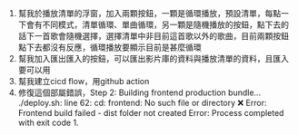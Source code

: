 1. 幫我於播放清單的浮窗，加入兩顆按鈕，一顆是循環播放，預設清單，每點一下會有不同模式，清單循環、單曲循環，另一顆是隨機播放的按鈕，點下去的話下一首歌會隨機選擇，選擇清單中非目前這首歌以外的歌曲，目前兩顆按鈕點下去都沒有反應，循環播放要顯示目前是甚麼循環
2. 幫我加入匯出匯入的按鈕，可以匯出影片庫的資料與播放清單的資料，且匯入要可以用
3. 幫我建立cicd flow，用github action
4. 修復這個部屬錯誤，Step 2: Building frontend production bundle...
./deploy.sh: line 62: cd: frontend: No such file or directory
❌ Error: Frontend build failed - dist folder not created
Error: Process completed with exit code 1.